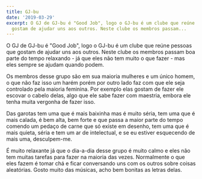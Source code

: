 ```yaml
---
title: GJ-bu
date: '2019-03-29'
excerpt: O GJ de GJ-bu é "Good Job", logo o GJ-bu é um clube que reúne pessoas que
  gostam de ajudar uns aos outros. Neste clube os membros passam...
---
```




O GJ de GJ-bu é "Good Job", logo o GJ-bu é um clube que reúne pessoas que gostam de ajudar uns aos outros. Neste clube os membros passam boa parte do tempo relaxando - já que eles não tem muito o que fazer - mas eles sempre se ajudam quando podem.

Os membros desse grupo são em sua maioria mulheres e um único homem, o que não faz isso um harém porém por outro lado faz com que ele seja controlado pela maioria feminina. Por exemplo elas gostam de fazer ele escovar o cabelo delas, algo que ele sabe fazer com maestria, embora ele tenha muita vergonha de fazer isso.

Das garotas tem uma que é mais baixinha mas é muito séria, tem uma que é mais calada, é bem alta, bem forte e que passa a maior parte do tempo comendo um pedaço de carne que só existe em desenho, tem uma que é mais quieta, séria e tem um ar de intelectual, e se eu estiver esquecendo de mais uma, desculpem-me.

É muito relaxante já que o dia-a-dia desse grupo é muito calmo e eles não tem muitas tarefas para fazer na maioria das vezes. Normalmente o que eles fazem é tomar chá e ficar conversando uns com os outros sobre coisas aleatórias. Gosto muito das músicas, acho bem bonitas as letras delas.